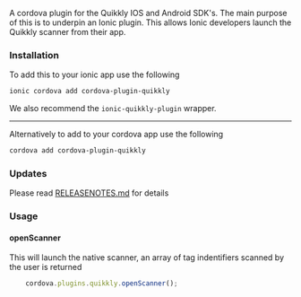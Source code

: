 
A cordova plugin for the Quikkly IOS and Android SDK's. The main purpose of this is to underpin an Ionic plugin. This allows Ionic developers launch the Quikkly scanner from their app.

### Installation ###

To add this to your ionic app use the following
```sh
ionic cordova add cordova-plugin-quikkly
```

We also recommend the `ionic-quikkly-plugin` wrapper.

---

Alternatively to add to your cordova app use the following
```sh
cordova add cordova-plugin-quikkly
```

### Updates ###

Please read [RELEASENOTES.md]() for details

### Usage ###

#### openScanner ####
This will launch the native scanner, an array of tag indentifiers scanned by the user is returned

```javascript
    cordova.plugins.quikkly.openScanner();
```